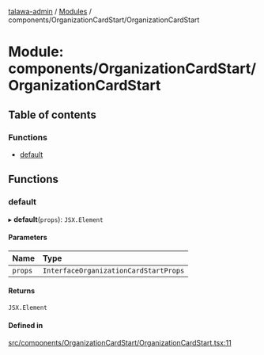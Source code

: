[talawa-admin](../README.md) / [Modules](../modules.md) / components/OrganizationCardStart/OrganizationCardStart

# Module: components/OrganizationCardStart/OrganizationCardStart

## Table of contents

### Functions

- [default](components_OrganizationCardStart_OrganizationCardStart.md#default)

## Functions

### default

▸ **default**(`props`): `JSX.Element`

#### Parameters

| Name | Type |
| :------ | :------ |
| `props` | `InterfaceOrganizationCardStartProps` |

#### Returns

`JSX.Element`

#### Defined in

[src/components/OrganizationCardStart/OrganizationCardStart.tsx:11](https://github.com/Anvita0305/talawa-admin/blob/6375d1b/src/components/OrganizationCardStart/OrganizationCardStart.tsx#L11)
